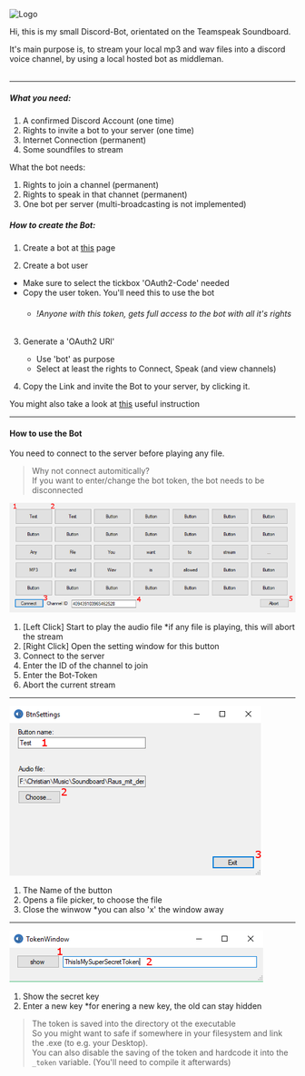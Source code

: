 ![Logo](res/speaker.ico "CC0 - MTZD")

Hi, 
this is my small Discord-Bot, orientated on the Teamspeak Soundboard. <br>

It's main purpose is, to stream your local mp3 and wav files into a discord voice channel, by using a local hosted bot as middleman. <br>
<br>



---

##### What you need:
1. A confirmed Discord Account (one time)
2. Rights to invite a bot to your server (one time)
3. Internet Connection (permanent)
4. Some soundfiles to stream

What the bot needs:
1. Rights to join a channel (permanent)
2. Rights to speak in that channet (permanent)
3. One bot per server (multi-broadcasting is not implemented)


##### How to create the Bot:

1. Create a bot at [this](https://discordapp.com/login?redirect_to=%2Fdevelopers%2Fapplications%2Fme) page

2. Create a bot user
  * Make sure to select the tickbox 'OAuth2-Code' needed
  * Copy the user token. You'll need this to use the bot
    * ###### !Anyone with this token, gets full access to the bot with all it's rights

3. Generate a 'OAuth2 URl'
   * Use 'bot' as purpose
   * Select at least the rights to Connect, Speak (and view channels)
     
3. Copy the Link and invite the Bot to your server, by clicking it.

You might also take a look at [this](https://github.com/reactiflux/discord-irc/wiki/Creating-a-discord-bot-&-getting-a-token) useful instruction

---

#### How to use the Bot

You need to connect to the server before playing any file. <br>
> Why not connect automitically? <br>
> If you want to enter/change the bot token, the bot needs to be disconnected
    

![Main Window](doc/MainWin.png "Main Window")

1. [Left Click] Start to play the audio file
  *if any file is playing, this will abort the stream
2. [Right Click] Open the setting window for this button
3. Connect to the server
4. Enter the ID of the channel to join
5. Enter the Bot-Token
6. Abort the current stream

---

![Settings  Window](doc/SettingsWin.png "Settings Window")

1. The Name of the button
2. Opens a file picker, to choose the file
3. Close the winwow
  *you can also 'x' the window away

---

![Token  Window](doc/TokenWin.png "Token Window")

1. Show the secret key
2. Enter a new key
  *for enering a new key, the old can stay hidden

> The token is saved into the directory ot the executable <br>
> So you might want to safe if somewhere in your filesystem and link the .exe (to e.g. your Desktop). <br>
> You can also disable the saving of the token and hardcode it into the ```_token``` variable. (You'll need to compile it afterwards)








